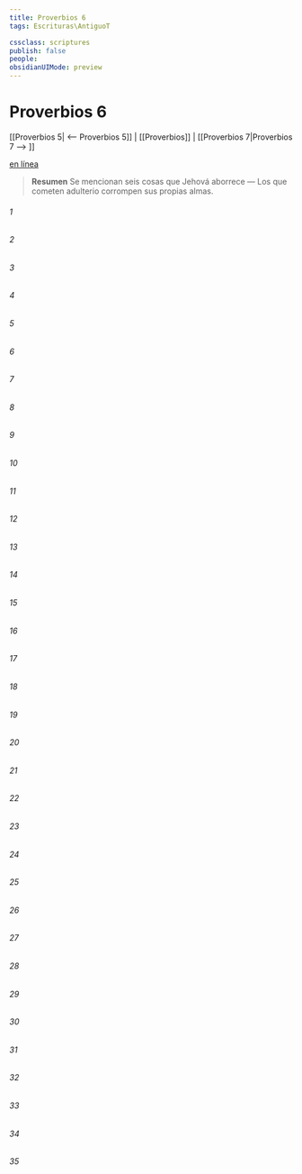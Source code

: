 ```yaml
---
title: Proverbios 6
tags: Escrituras\AntiguoT

cssclass: scriptures
publish: false
people:
obsidianUIMode: preview
---
```


# Proverbios 6
[[Proverbios 5| <-- Proverbios 5]] | [[Proverbios]] | [[Proverbios 7|Proverbios 7 --> ]]

[en línea](https://churchofjesuschrist.org/study/scriptures/ot/prov/6?lang=spa)

> __Resumen__
Se mencionan seis cosas que Jehová aborrece — Los que cometen adulterio corrompen sus propias almas.

###### 1 


###### 2 


###### 3 


###### 4 


###### 5 


###### 6 


###### 7 


###### 8 


###### 9 


###### 10 


###### 11 


###### 12 


###### 13 


###### 14 


###### 15 


###### 16 


###### 17 


###### 18 


###### 19 


###### 20 


###### 21 


###### 22 


###### 23 


###### 24 


###### 25 


###### 26 


###### 27 


###### 28 


###### 29 


###### 30 


###### 31 


###### 32 


###### 33 


###### 34 


###### 35 


